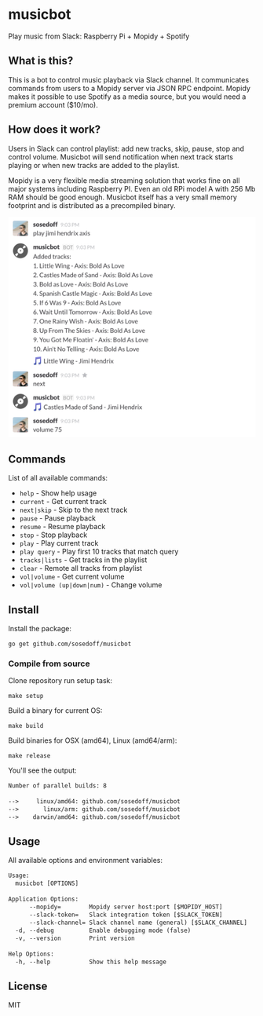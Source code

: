 # musicbot

Play music from Slack: Raspberry Pi + Mopidy + Spotify

## What is this?

This is a bot to control music playback via Slack channel. It communicates commands
from users to a Mopidy server via JSON RPC endpoint. Mopidy makes it possible to
use Spotify as a media source, but you would need a premium account ($10/mo).

## How does it work?

Users in Slack can control playlist: add new tracks, skip, pause, stop and control
volume. Musicbot will send notification when next track starts playing or when 
new tracks are added to the playlist.

Mopidy is a very flexible media streaming solution that works fine on all major
systems including Raspberry PI. Even an old RPi model A with 256 Mb RAM should be 
good enough. Musicbot itself has a very small memory footprint and is distributed
as a precompiled binary.

<img src="screen.png" width="600px" />

## Commands

List of all available commands:

- `help`                     - Show help usage
- `current`                  - Get current track
- `next|skip`                - Skip to the next track
- `pause`                    - Pause playback
- `resume`                   - Resume playback
- `stop`                     - Stop playback
- `play`                     - Play current track 
- `play query`               - Play first 10 tracks that match query
- `tracks|lists`             - Get tracks in the playlist
- `clear`                    - Remote all tracks from playlist
- `vol|volume`               - Get current volume
- `vol|volume (up|down|num)` - Change volume

## Install

Install the package:

```
go get github.com/sosedoff/musicbot
```

### Compile from source

Clone repository run setup task:

```
make setup
```

Build a binary for current OS:

```
make build
```

Build binaries for OSX (amd64), Linux (amd64/arm):

```
make release
```

You'll see the output:

```
Number of parallel builds: 8

-->     linux/amd64: github.com/sosedoff/musicbot
-->       linux/arm: github.com/sosedoff/musicbot
-->    darwin/amd64: github.com/sosedoff/musicbot
```

## Usage

All available options and environment variables:

```
Usage:
  musicbot [OPTIONS]

Application Options:
      --mopidy=        Mopidy server host:port [$MOPIDY_HOST]
      --slack-token=   Slack integration token [$SLACK_TOKEN]
      --slack-channel= Slack channel name (general) [$SLACK_CHANNEL]
  -d, --debug          Enable debugging mode (false)
  -v, --version        Print version

Help Options:
  -h, --help           Show this help message
```

## License

MIT